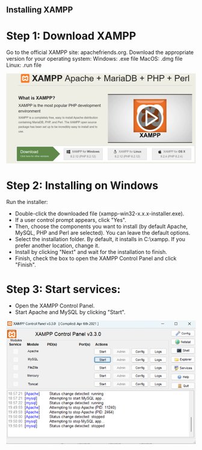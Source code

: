 ## Installing XAMPP

# Step 1: Download XAMPP
Go to the official XAMPP site: apachefriends.org.
Download the appropriate version for your operating system:
Windows: .exe file
MacOS: .dmg file
Linux: .run file

![Boton de descarga](imagenes/xampp.png "Descarga")

# Step 2: Installing on Windows
Run the installer:
- Double-click the downloaded file (xampp-win32-x.x.x-installer.exe).
- If a user control prompt appears, click "Yes".
- Then, choose the components you want to install (by default Apache, MySQL, PHP and Perl are selected). You can leave the default options.
- Select the installation folder. By default, it installs in C:\xampp. If you prefer another location, change it.
- Install by clicking "Next" and wait for the installation to finish.
- Finish, check the box to open the XAMPP Control Panel and click "Finish".

# Step 3: Start services:

- Open the XAMPP Control Panel.
- Start Apache and MySQL by clicking "Start".

![Panel de control](imagenes/panel.png "Panel")

